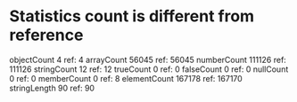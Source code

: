 # Statistics count is different from reference

 objectCount           4  ref:          4
 arrayCount        56045  ref:      56045
 numberCount      111126  ref:     111126
 stringCount          12  ref:         12
 trueCount             0  ref:          0
 falseCount            0  ref:          0
 nullCount             0  ref:          0
 memberCount           0  ref:          8
 elementCount     167178  ref:     167170
 stringLength         90  ref:         90
